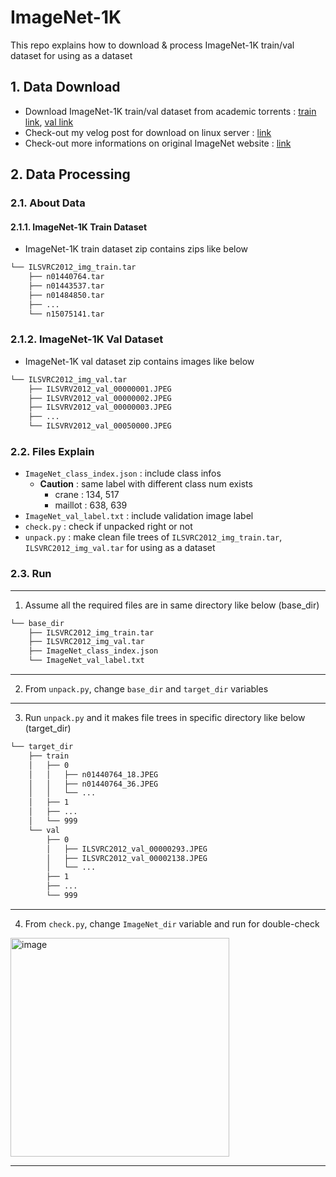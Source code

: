# ImageNet-1K

This repo explains how to download & process ImageNet-1K train/val dataset for using as a dataset


## 1. Data Download

- Download ImageNet-1K train/val dataset from academic torrents : [train link](https://academictorrents.com/details/a306397ccf9c2ead27155983c254227c0fd938e2), [val link](https://academictorrents.com/details/5d6d0df7ed81efd49ca99ea4737e0ae5e3a5f2e5)
- Check-out my velog post for download on linux server : [link](https://velog.io/@jasonlee1995/Linux-Server-Download-ImageNet-1K)
- Check-out more informations on original ImageNet website : [link](https://image-net.org/index.php)


## 2. Data Processing
### 2.1. About Data
#### 2.1.1. ImageNet-1K Train Dataset

- ImageNet-1K train dataset zip contains zips like below

```bash
└── ILSVRC2012_img_train.tar
    ├── n01440764.tar
    ├── n01443537.tar
    ├── n01484850.tar
    ├── ...
    └── n15075141.tar
```


### 2.1.2. ImageNet-1K Val Dataset

- ImageNet-1K val dataset zip contains images like below

```bash
└── ILSVRC2012_img_val.tar
    ├── ILSVRV2012_val_00000001.JPEG
    ├── ILSVRV2012_val_00000002.JPEG
    ├── ILSVRV2012_val_00000003.JPEG
    ├── ...
    └── ILSVRV2012_val_00050000.JPEG
```



### 2.2. Files Explain

- `ImageNet_class_index.json` : include class infos
  - **Caution** : same label with different class num exists
    - crane : 134, 517
    - maillot : 638, 639
- `ImageNet_val_label.txt` : include validation image label
- `check.py` : check if unpacked right or not
- `unpack.py` : make clean file trees of `ILSVRC2012_img_train.tar`, `ILSVRC2012_img_val.tar` for using as a dataset


### 2.3. Run
---

1. Assume all the required files are in same directory like below (base_dir)

```bash
└── base_dir
    ├── ILSVRC2012_img_train.tar
    ├── ILSVRC2012_img_val.tar
    ├── ImageNet_class_index.json
    └── ImageNet_val_label.txt
```

---

2. From `unpack.py`, change `base_dir` and `target_dir` variables

---

3. Run `unpack.py` and it makes file trees in specific directory like below (target_dir)

```bash
└── target_dir
    ├── train
    │   ├── 0
    │   │   ├── n01440764_18.JPEG
    │   │   ├── n01440764_36.JPEG
    │   │   └── ...
    │   ├── 1
    │   ├── ...
    │   └── 999
    └── val
        ├── 0
        │   ├── ILSVRC2012_val_00000293.JPEG
        │   ├── ILSVRC2012_val_00002138.JPEG
        │   └── ...
        ├── 1
        ├── ...
        └── 999
```

---

4. From `check.py`, change `ImageNet_dir` variable and run for double-check 

<img width="350" alt="image" src="https://user-images.githubusercontent.com/49643709/163708613-da5fd5e3-2ab2-442a-8028-b9ef20ad7880.png">

---
